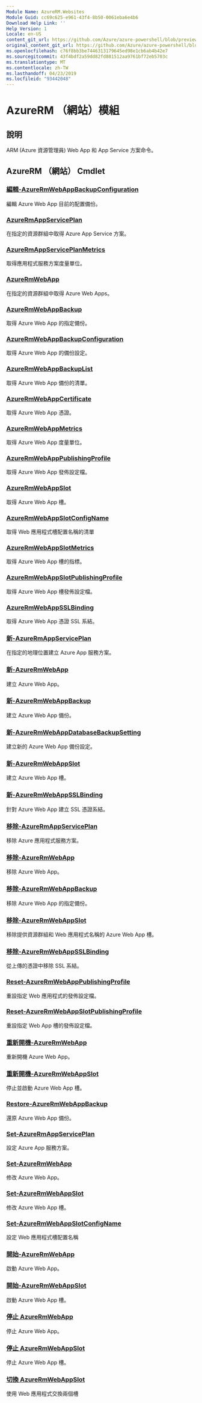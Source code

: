 ```yaml
---
Module Name: AzureRM.Websites
Module Guid: cc69c625-e961-43f4-8b50-0061eba6e4b6
Download Help Link: ''
Help Version: 1
Locale: en-US
content_git_url: https://github.com/Azure/azure-powershell/blob/preview/src/ResourceManager/Websites/Commands.Websites/help/AzureRM.Websites.md
original_content_git_url: https://github.com/Azure/azure-powershell/blob/preview/src/ResourceManager/Websites/Commands.Websites/help/AzureRM.Websites.md
ms.openlocfilehash: c76f8bb3be7446313179645ed98e1cb6ab4b42e7
ms.sourcegitcommit: 43f4bdf2a59dd82fd881512aa9761bf72eb5703c
ms.translationtype: MT
ms.contentlocale: zh-TW
ms.lasthandoff: 04/23/2019
ms.locfileid: "93442048"
---
```

# AzureRM （網站）模組
## 說明
ARM (Azure 資源管理員) Web App 和 App Service 方案命令。

## AzureRM （網站） Cmdlet
### [編輯-AzureRmWebAppBackupConfiguration](Edit-AzureRmWebAppBackupConfiguration.md)
編輯 Azure Web App 目前的配置備份。

### [AzureRmAppServicePlan](Get-AzureRmAppServicePlan.md)
在指定的資源群組中取得 Azure App Service 方案。

### [AzureRmAppServicePlanMetrics](Get-AzureRmAppServicePlanMetrics.md)
取得應用程式服務方案度量單位。

### [AzureRmWebApp](Get-AzureRmWebApp.md)
在指定的資源群組中取得 Azure Web Apps。

### [AzureRmWebAppBackup](Get-AzureRmWebAppBackup.md)
取得 Azure Web App 的指定備份。

### [AzureRmWebAppBackupConfiguration](Get-AzureRmWebAppBackupConfiguration.md)
取得 Azure Web App 的備份設定。

### [AzureRmWebAppBackupList](Get-AzureRmWebAppBackupList.md)
取得 Azure Web App 備份的清單。

### [AzureRmWebAppCertificate](Get-AzureRmWebAppCertificate.md)
取得 Azure Web App 憑證。

### [AzureRmWebAppMetrics](Get-AzureRmWebAppMetrics.md)
取得 Azure Web App 度量單位。

### [AzureRmWebAppPublishingProfile](Get-AzureRmWebAppPublishingProfile.md)
取得 Azure Web App 發佈設定檔。

### [AzureRmWebAppSlot](Get-AzureRmWebAppSlot.md)
取得 Azure Web App 槽。

### [AzureRmWebAppSlotConfigName](Get-AzureRmWebAppSlotConfigName.md)
取得 Web 應用程式槽配置名稱的清單

### [AzureRmWebAppSlotMetrics](Get-AzureRmWebAppSlotMetrics.md)
取得 Azure Web App 槽的指標。

### [AzureRmWebAppSlotPublishingProfile](Get-AzureRmWebAppSlotPublishingProfile.md)
取得 Azure Web App 槽發佈設定檔。

### [AzureRmWebAppSSLBinding](Get-AzureRmWebAppSSLBinding.md)
取得 Azure Web App 憑證 SSL 系結。

### [新-AzureRmAppServicePlan](New-AzureRmAppServicePlan.md)
在指定的地理位置建立 Azure App 服務方案。

### [新-AzureRmWebApp](New-AzureRmWebApp.md)
建立 Azure Web App。

### [新-AzureRmWebAppBackup](New-AzureRmWebAppBackup.md)
建立 Azure Web App 備份。

### [新-AzureRmWebAppDatabaseBackupSetting](New-AzureRmWebAppDatabaseBackupSetting.md)
建立新的 Azure Web App 備份設定。

### [新-AzureRmWebAppSlot](New-AzureRmWebAppSlot.md)
建立 Azure Web App 槽。

### [新-AzureRmWebAppSSLBinding](New-AzureRmWebAppSSLBinding.md)
針對 Azure Web App 建立 SSL 憑證系結。

### [移除-AzureRmAppServicePlan](Remove-AzureRmAppServicePlan.md)
移除 Azure 應用程式服務方案。

### [移除-AzureRmWebApp](Remove-AzureRmWebApp.md)
移除 Azure Web App。

### [移除-AzureRmWebAppBackup](Remove-AzureRmWebAppBackup.md)
移除 Azure Web App 的指定備份。

### [移除-AzureRmWebAppSlot](Remove-AzureRmWebAppSlot.md)
移除提供資源群組和 Web 應用程式名稱的 Azure Web App 槽。

### [移除-AzureRmWebAppSSLBinding](Remove-AzureRmWebAppSSLBinding.md)
從上傳的憑證中移除 SSL 系結。

### [Reset-AzureRmWebAppPublishingProfile](Reset-AzureRmWebAppPublishingProfile.md)
重設指定 Web 應用程式的發佈設定檔。

### [Reset-AzureRmWebAppSlotPublishingProfile](Reset-AzureRmWebAppSlotPublishingProfile.md)
重設指定 Web App 槽的發佈設定檔。

### [重新開機-AzureRmWebApp](Restart-AzureRmWebApp.md)
重新開機 Azure Web App。

### [重新開機-AzureRmWebAppSlot](Restart-AzureRmWebAppSlot.md)
停止並啟動 Azure Web App 槽。

### [Restore-AzureRmWebAppBackup](Restore-AzureRmWebAppBackup.md)
還原 Azure Web App 備份。

### [Set-AzureRmAppServicePlan](Set-AzureRmAppServicePlan.md)
設定 Azure App 服務方案。

### [Set-AzureRmWebApp](Set-AzureRmWebApp.md)
修改 Azure Web App。

### [Set-AzureRmWebAppSlot](Set-AzureRmWebAppSlot.md)
修改 Azure Web App 槽。

### [Set-AzureRmWebAppSlotConfigName](Set-AzureRmWebAppSlotConfigName.md)
設定 Web 應用程式槽配置名稱

### [開始-AzureRmWebApp](Start-AzureRmWebApp.md)
啟動 Azure Web App。

### [開始-AzureRmWebAppSlot](Start-AzureRmWebAppSlot.md)
啟動 Azure Web App 槽。

### [停止 AzureRmWebApp](Stop-AzureRmWebApp.md)
停止 Azure Web App。

### [停止 AzureRmWebAppSlot](Stop-AzureRmWebAppSlot.md)
停止 Azure Web App 槽。

### [切換 AzureRmWebAppSlot](Switch-AzureRmWebAppSlot.md)
使用 Web 應用程式交換兩個槽

